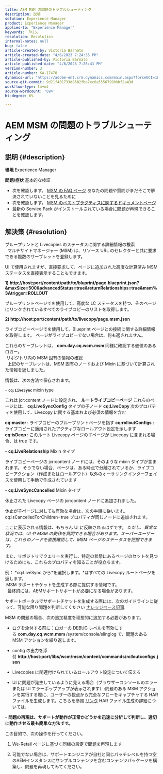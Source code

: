 ```yaml
---
title: AEM MSM の問題のトラブルシューティング
description: 説明
solution: Experience Manager
product: Experience Manager
applies-to: "Experience Manager"
keywords: 「KCS」
resolution: Resolution
internal-notes: null
bug: false
article-created-by: Victoria Barnato
article-created-date: "4/6/2023 7:24:35 PM"
article-published-by: Victoria Barnato
article-published-date: "4/6/2023 7:25:41 PM"
version-number: 3
article-number: KA-17478
dynamics-url: "https://adobe-ent.crm.dynamics.com/main.aspx?forceUCI=1&pagetype=entityrecord&etn=knowledgearticle&id=d219e1a3-b0d4-ed11-a7c7-6045bd006295"
source-git-commit: 9d21f401733d8582fba7ec0a55567990bbf2a43d
workflow-type: tm+mt
source-wordcount: '694'
ht-degree: 6%

---
```


# AEM MSM の問題のトラブルシューティング

## 説明 {#description}

<b>環境</b>
Experience Manager


<b>問題/症状</b>
基本的な検証



- 次を確認します。 [MSM の FAQ ページ](https://helpx.adobe.com/jp/experience-manager/kb/index/msm_faq.html) あなたの問題や質問がまだそこで解決されていないことを見るために
- 次を確認します。 [MSM のベストプラクティスに関するドキュメントページ](https://experienceleague.adobe.com/docs/experience-manager-65/administering/introduction/msm-best-practices.html?lang=en)
- 最新の Service Pack がインストールされている場合に問題が再現できることを確認します。



## 解決策 {#resolution}

ブループリントと Livecopies のステータスに関する詳細情報の検索<br> 
マルチサイトマネージャー (MSM) は、リソース URL のセレクターと共に要求できる複数のサーブレットを登録します。

UI で使用されますが、直接要求して、ページに追加された高度な計算済み MSM ステータスを直接表示することもできます。

<b>1) http://host:port/content/path/to/bluprint/page.blueprint.json?&amp;maxSize=500&amp;advancedStatus=true&amp;returnRelationships=true&amp;msm%3Atrigger=ROLLOUT</b>

ブループリントページでを使用して、高度な LC ステータスを持つ、そのページにリンクされているすべてのライブコピーのリストを取得します。



<b>2) http://host:port/content/path/to/livecopy/page.msm.json</b>

ライブコピーページでを使用して、Blueprint ページとの接続に関する詳細情報を取得します。
ページがライブコピーでない場合は、何も返されません。



これらのサーブレットは、 <b>com.day.cq.wcm.msm </b>同様に確認する価値のあるロガー。
<br> リポジトリ内の MSM 固有の情報の確認<br> 
上記のサーブレットは、MSM 固有のノードおよび Mixin に基づいて計算された情報を返しました。

情報は、次の方法で保存されます。

- <b>`cq:LiveSync` </b>mixin<b> </b>type

これは jcr:content ノードに設定され、 <b>ルートライブコピーページ</b>
これらのページには、 <b>cq:LiveSyncConfig</b> タイプの子ノード <b>cq:LiveCopy </b>次のプロパティを使用して、Livecopy に関する基本および必須の情報を含む

<b>cq:master : </b>ライブコピーのブループリントページを指す
<b>cq:rolloutConfigs</b> :ライブコピーに適用されたアクティブなロールアウト設定を示します
<b>cq:isDeep : </b>このルート Livecopy ページの子ページが Livecopy に含まれる場合、は true です。



- <b>cq:LiveRelationship</b> Mixin タイプ

ライブコピーページの jcr:content ノードには、そのような mixin タイプが含まれます。
そうでない場合、ページは、ある時点で分離されているか、ライブコピーアクション（作成またはロールアウト）以外のオーサリングインターフェイスを使用して手動で作成されています



- <b>cq:LiveSyncCancelled</b> Mixin タイプ

休止された Livecopy ページの jcr:content ノードに追加されました。

休止が子ページに対しても有効な場合は、次の手順に従います。cq:isCancelledForChildren=true プロパティが同じノードに追加されます。



ここに表示される情報は、もちろん UI に反映されるはずです。 *ただし、異常な状況では、UI や MSM の動作を質問できる場合があります。スーパーユーザーは、これらのノードを直接確認して、MSM ページのステータスを把握できます。*

また、リポジトリでクエリーを実行し、特定の状態にあるページのセットを見つけるためにも、これらのプロパティを知ることが役立ちます。

例： *cq:LiveSync から\*を選択します。*はすべての Livecopy ルートページを返します。
<br> MSM サポートチケットを生成する際に提供する情報です。<br> 
最終的には、AEMサポートサポートが必要になる場合があります。

サポートポータルでサポートチケットを生成する際には、次のガイドラインに従って、可能な限り問題を判断してください [ナレッジベース記事](https://experienceleague.adobe.com/docs/experience-cloud-kcs/kbarticles/KA-17494.html?lang=ja).

MSM の問題の場合、次の追加精度を理想的に追加する必要があります。

- ログを添付する前に：ロガーの DEBUG レベルを有効にする <b>com.day.cq.wcm.msm </b>/system/console/slinglog で、問題のある MSM アクションを繰り返します。

- config の出力を添付 <b>http://host:port/libs/wcm/msm/content/commands/rolloutconfigs.json</b>

- Livecopies に関連付けられているロールアウト設定について伝える

- UI に問題が発生しているように見える場合（ブラウザーコンソールのエラーまたは UI エラーポップアップが表示されます）:問題のある MSM アクションを実行する際に、ユーザーの視点から完全なフローをキャプチャする HAR ファイルを生成します。こちらを参照 [リンク](https://help.tenderapp.com/kb/troubleshooting-your-tender-site/generating-an-har-file) HAR ファイル生成の詳細については、

- <b>問題の再現は、サポートが動作が正常かどうかを迅速に分析して判断し、適切に動作させる最も簡単な方法です。</b>

この目的で、次の操作を行ってください。

1) We-Retail ページに基づく同様の設定で問題を再現します

2) 可能でない場合は、サポートエンジニアが自社と同じパッチレベルを持つ空のAEMインスタンスにサンプルコンテンツを含むコンテンツパッケージを構築し、問題を再現してみてください。

